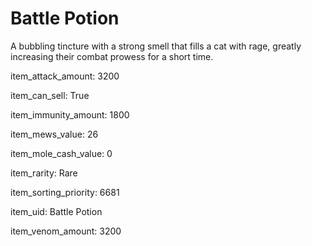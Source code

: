 # Battle Potion

A bubbling tincture with a strong smell that fills a cat with rage, greatly increasing their combat prowess for a short time.

item_attack_amount: 3200

item_can_sell: True

item_immunity_amount: 1800

item_mews_value: 26

item_mole_cash_value: 0

item_rarity: Rare

item_sorting_priority: 6681

item_uid: Battle Potion

item_venom_amount: 3200